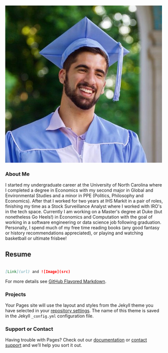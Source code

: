 ![Chad Picture](headshot.jpg)

### About Me

I started my undergraduate career at the University of North Carolina where I completed a degree in Economics with my second major in Global and Environmental Studies and a minor in PPE (Politics, Philosophy and Economics). After that I worked for two years at IHS Markit in a pair of roles, finishing my time as a Stock Surveillance Analyst where I worked with IRO's in the tech space. Currently I am working on a Master's degree at Duke (but nonetheless Go Heels!) in Economics and Computation with the goal of working in a software engineering or data science job following graduation. Personally, I spend much of my free time reading books (any good fantasy or history recommendations appreciated), or playing and watching basketball or ultimate frisbee!

## Resume
```markdown

[Link](url) and ![Image](src)
```

For more details see [GitHub Flavored Markdown](https://guides.github.com/features/mastering-markdown/).

### Projects

Your Pages site will use the layout and styles from the Jekyll theme you have selected in your [repository settings](https://github.com/chadk94/chadk94/settings). The name of this theme is saved in the Jekyll `_config.yml` configuration file.

### Support or Contact

Having trouble with Pages? Check out our [documentation](https://docs.github.com/categories/github-pages-basics/) or [contact support](https://support.github.com/contact) and we’ll help you sort it out.
